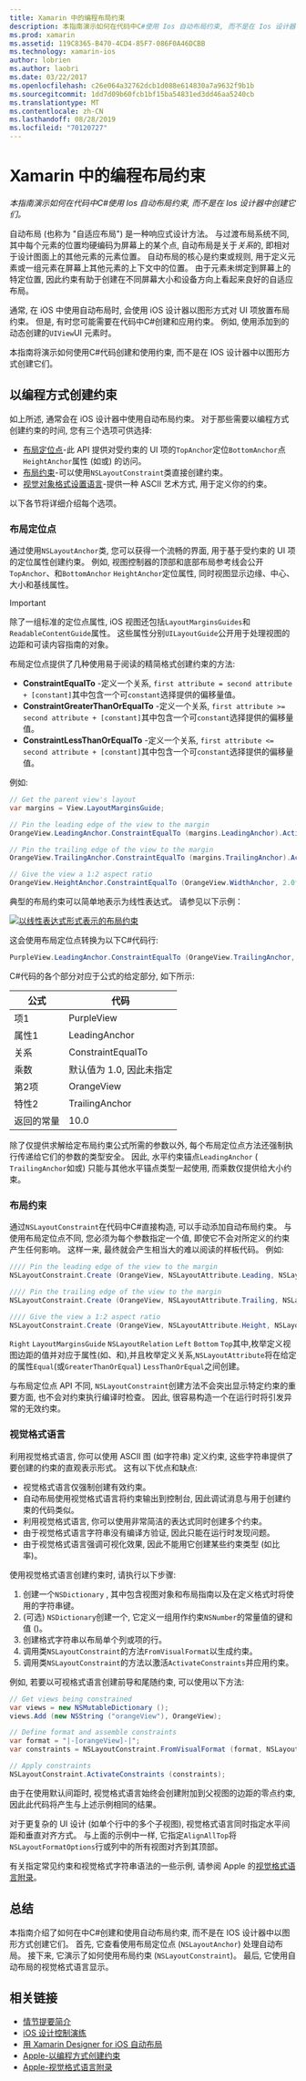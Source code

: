 ```yaml
---
title: Xamarin 中的编程布局约束
description: 本指南演示如何在代码中C#使用 Ios 自动布局约束, 而不是在 Ios 设计器中创建它们。
ms.prod: xamarin
ms.assetid: 119C8365-B470-4CD4-85F7-086F0A46DCBB
ms.technology: xamarin-ios
author: lobrien
ms.author: laobri
ms.date: 03/22/2017
ms.openlocfilehash: c26e064a32762dcb1d088e614830a7a9632f9b1b
ms.sourcegitcommit: 1dd7d09b60fcb1bf15ba54831ed3dd46aa5240cb
ms.translationtype: MT
ms.contentlocale: zh-CN
ms.lasthandoff: 08/28/2019
ms.locfileid: "70120727"
---
```

# <a name="programmatic-layout-constraints-in-xamarinios"></a>Xamarin 中的编程布局约束

_本指南演示如何在代码中C#使用 Ios 自动布局约束, 而不是在 Ios 设计器中创建它们。_

自动布局 (也称为 "自适应布局") 是一种响应式设计方法。 与过渡布局系统不同, 其中每个元素的位置均硬编码为屏幕上的某个点, 自动布局是关于*关系*的, 即相对于设计图面上的其他元素的元素位置。 自动布局的核心是约束或规则, 用于定义元素或一组元素在屏幕上其他元素的上下文中的位置。 由于元素未绑定到屏幕上的特定位置, 因此约束有助于创建在不同屏幕大小和设备方向上看起来良好的自适应布局。

通常, 在 iOS 中使用自动布局时, 会使用 iOS 设计器以图形方式对 UI 项放置布局约束。 但是, 有时您可能需要在代码中C#创建和应用约束。 例如, 使用添加到的动态创建的`UIView`UI 元素时。

本指南将演示如何使用C#代码创建和使用约束, 而不是在 IOS 设计器中以图形方式创建它们。

<a name="Creating-Constraints-Programmatically" />

## <a name="creating-constraints-programmatically"></a>以编程方式创建约束

如上所述, 通常会在 iOS 设计器中使用自动布局约束。 对于那些需要以编程方式创建约束的时间, 您有三个选项可供选择:

- [布局定位点](#Layout-Anchors)-此 API 提供对受约束的 UI 项的`TopAnchor`定位`BottomAnchor`点`HeightAnchor`属性 (如或) 的访问。
- [布局约束](#Layout-Constraints)-可以使用`NSLayoutConstraint`类直接创建约束。
- [视觉对象格式设置语言](#Visual-Format-Language)-提供一种 ASCII 艺术方式, 用于定义你的约束。

以下各节将详细介绍每个选项。

<a name="Layout-Anchors" />

### <a name="layout-anchors"></a>布局定位点

通过使用`NSLayoutAnchor`类, 您可以获得一个流畅的界面, 用于基于受约束的 UI 项的定位属性创建约束。 例如, 视图控制器的顶部和底部布局参考线会公开`TopAnchor`、和`BottomAnchor` `HeightAnchor`定位属性, 同时视图显示边缘、中心、大小和基线属性。

> [!IMPORTANT]
> 除了一组标准的定位点属性, iOS 视图还包括`LayoutMarginsGuides`和`ReadableContentGuide`属性。 这些属性分别`UILayoutGuide`公开用于处理视图的边距和可读内容指南的对象。

布局定位点提供了几种使用易于阅读的精简格式创建约束的方法:

- **ConstraintEqualTo** -定义一个关系, `first attribute = second attribute + [constant]`其中包含一个可`constant`选择提供的偏移量值。
- **ConstraintGreaterThanOrEqualTo** -定义一个关系, `first attribute >= second attribute + [constant]`其中包含一个可`constant`选择提供的偏移量值。
- **ConstraintLessThanOrEqualTo** -定义一个关系, `first attribute <= second attribute + [constant]`其中包含一个可`constant`选择提供的偏移量值。

例如:

```csharp
// Get the parent view's layout
var margins = View.LayoutMarginsGuide;

// Pin the leading edge of the view to the margin
OrangeView.LeadingAnchor.ConstraintEqualTo (margins.LeadingAnchor).Active = true;

// Pin the trailing edge of the view to the margin
OrangeView.TrailingAnchor.ConstraintEqualTo (margins.TrailingAnchor).Active = true;

// Give the view a 1:2 aspect ratio
OrangeView.HeightAnchor.ConstraintEqualTo (OrangeView.WidthAnchor, 2.0f);
```

典型的布局约束可以简单地表示为线性表达式。 请参见以下示例：

[![](programmatic-layout-constraints-images/graph01.png "以线性表达式形式表示的布局约束")](programmatic-layout-constraints-images/graph01.png#lightbox)

这会使用布局定位点转换为以下C#代码行:

```csharp
PurpleView.LeadingAnchor.ConstraintEqualTo (OrangeView.TrailingAnchor, 10).Active = true; 
```

C#代码的各个部分对应于公式的给定部分, 如下所示:

|公式|代码|
|---|---|
|项1|PurpleView|
|属性1|LeadingAnchor|
|关系|ConstraintEqualTo|
|乘数|默认值为 1.0, 因此未指定|
|第2项|OrangeView|
|特性2|TrailingAnchor|
|返回的常量|10.0|

除了仅提供求解给定布局约束公式所需的参数以外, 每个布局定位点方法还强制执行传递给它们的参数的类型安全。 因此, 水平约束锚点`LeadingAnchor` ( `TrailingAnchor`如或) 只能与其他水平锚点类型一起使用, 而乘数仅提供给大小约束。

<a name="Layout-Constraints" />

### <a name="layout-constraints"></a>布局约束

通过`NSLayoutConstraint`在代码中C#直接构造, 可以手动添加自动布局约束。 与使用布局定位点不同, 您必须为每个参数指定一个值, 即使它不会对所定义的约束产生任何影响。 这样一来, 最终就会产生相当大的难以阅读的样板代码。 例如:

```csharp
//// Pin the leading edge of the view to the margin
NSLayoutConstraint.Create (OrangeView, NSLayoutAttribute.Leading, NSLayoutRelation.Equal, View, NSLayoutAttribute.LeadingMargin, 1.0f, 0.0f).Active = true;

//// Pin the trailing edge of the view to the margin
NSLayoutConstraint.Create (OrangeView, NSLayoutAttribute.Trailing, NSLayoutRelation.Equal, View, NSLayoutAttribute.TrailingMargin, 1.0f, 0.0f).Active = true;

//// Give the view a 1:2 aspect ratio
NSLayoutConstraint.Create (OrangeView, NSLayoutAttribute.Height, NSLayoutRelation.Equal, OrangeView, NSLayoutAttribute.Width, 2.0f, 0.0f).Active = true;
```

`Right` `LayoutMarginsGuide` `NSLayoutRelation` `Left` `Bottom` `Top`其中,枚举定义视图边距的值并对应于属性(如、和),并且枚举定义关系,`NSLayoutAttribute`将在给定的属性`Equal`(或`GreaterThanOrEqual`) `LessThanOrEqual`之间创建。

与布局定位点 API 不同, `NSLayoutConstraint`创建方法不会突出显示特定约束的重要方面, 也不会对约束执行编译时检查。 因此, 很容易构造一个在运行时将引发异常的无效约束。

<a name="Visual-Format-Language" />

### <a name="visual-format-language"></a>视觉格式语言

利用视觉格式语言, 你可以使用 ASCII 图 (如字符串) 定义约束, 这些字符串提供了要创建的约束的直观表示形式。 这有以下优点和缺点:

- 视觉格式语言仅强制创建有效约束。
- 自动布局使用视觉格式语言将约束输出到控制台, 因此调试消息与用于创建约束的代码类似。
- 利用视觉格式语言, 你可以使用非常简洁的表达式同时创建多个约束。
- 由于视觉格式语言字符串没有编译方验证, 因此只能在运行时发现问题。
- 由于视觉格式语言强调可视化效果, 因此不能用它创建某些约束类型 (如比率)。

使用视觉格式语言创建约束时, 请执行以下步骤:

1. 创建一个`NSDictionary` , 其中包含视图对象和布局指南以及在定义格式时将使用的字符串键。
2. (可选) `NSDictionary`创建一个, 它定义一组用作约束`NSNumber`的常量值的键和值 ()。
3. 创建格式字符串以布局单个列或项的行。
4. 调用类`NSLayoutConstraint`的方法`FromVisualFormat`以生成约束。
5. 调用类`NSLayoutConstraint`的方法以激活`ActivateConstraints`并应用约束。

例如, 若要以可视格式语言创建前导和尾随约束, 可以使用以下方法:

```csharp
// Get views being constrained
var views = new NSMutableDictionary (); 
views.Add (new NSString ("orangeView"), OrangeView);

// Define format and assemble constraints
var format = "|-[orangeView]-|";
var constraints = NSLayoutConstraint.FromVisualFormat (format, NSLayoutFormatOptions.AlignAllTop, null, views);

// Apply constraints
NSLayoutConstraint.ActivateConstraints (constraints);
```

由于在使用默认间距时, 视觉格式语言始终会创建附加到父视图的边距的零点约束, 因此此代码将产生与上述示例相同的结果。

对于更复杂的 UI 设计 (如单个行中的多个子视图), 视觉格式语言同时指定水平间距和垂直对齐方式。 与上面的示例中一样, 它指定`AlignAllTop`将`NSLayoutFormatOptions`行或列中的所有视图对齐到其顶部。

有关指定常见约束和视觉格式字符串语法的一些示例, 请参阅 Apple 的[视觉格式语言附录](https://developer.apple.com/library/ios/documentation/UserExperience/Conceptual/AutolayoutPG/VisualFormatLanguage.html#//apple_ref/doc/uid/TP40010853-CH27-SW1)。

<a name="Summary" />

## <a name="summary"></a>总结

本指南介绍了如何在中C#创建和使用自动布局约束, 而不是在 IOS 设计器中以图形方式创建它们。 首先, 它查看使用布局定位点 (`NSLayoutAnchor`) 处理自动布局。 接下来, 它演示了如何使用布局约束 (`NSLayoutConstraint`)。 最后, 它使用自动布局的视觉格式语言显示。

## <a name="related-links"></a>相关链接

- [情节提要简介](~/ios/user-interface/storyboards/index.md)
- [iOS 设计控制演练](~/ios/user-interface/designer/ios-designable-controls-walkthrough.md)
- [用 Xamarin Designer for iOS 自动布局](~/ios/user-interface/designer/designer-auto-layout.md#modifying-in-code)
- [Apple-以编程方式创建约束](https://developer.apple.com/library/ios/documentation/UserExperience/Conceptual/AutolayoutPG/ProgrammaticallyCreatingConstraints.html#//apple_ref/doc/uid/TP40010853-CH16-SW1)
- [Apple-视觉格式语言附录](https://developer.apple.com/library/ios/documentation/UserExperience/Conceptual/AutolayoutPG/VisualFormatLanguage.html#//apple_ref/doc/uid/TP40010853-CH27-SW1)
